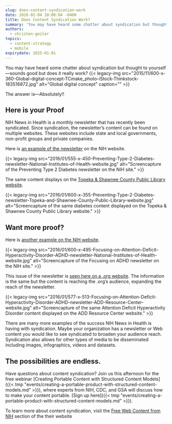 ```yaml
---
slug: does-content-syndication-work
date: 2016-02-04 10:00:04 -0400
title: Does Content Syndication Work?
summary: 'You may have heard some chatter about syndication but thought to yourself&mdash;sounds good but does it really work? The answer is&mdash;Absolutely!! Here is your Proof NIH News in Health is a monthly newsletter that has recently been syndicated. Since syndication, the newsletter’s content can be found on multiple websites. These websites include state and local'
authors:
  - christen-geiler
topics:
  - content-strategy
  - mobile
expirydate: 2025-01-01
---
```


You may have heard some chatter about syndication but thought to yourself—sounds good but does it really work? {{< legacy-img src="2015/11/600-x-360-Global-digital-concept-TCmake_photo-iStock-Thinkstock-183516872.jpg" alt="Global digital concept" caption="" >}} 

The answer is—Absolutely!!

## Here is your Proof

NIH News in Health is a monthly newsletter that has recently been syndicated. Since syndication, the newsletter’s content can be found on multiple websites. These websites include state and local governments, non-profit groups and private companies.

Here is [an example of the newsletter](https://newsinhealth.nih.gov/issue/Nov2014/Feature1) on the NIH website.

{{< legacy-img src="2016/01/555-x-450-Preventing-Type-2-Diabetes-newsletter-National-Institutes-of-Health-website.jpg" alt="Screencapture of the Preventing Type 2 Diabetes newsletter on the NIH site." >}}

The same content displays on the [Topeka & Shawnee County Public Library website](http://www.tscpl.org).

{{< legacy-img src="2016/01/600-x-355-Preventing-Type-2-Diabetes-newsletter-Topeka-and-Shawnee-County-Public-Library-website.jpg" alt="Screencapture of the same diabetes content displayed on the Topeka & Shawnee County Public Library website." >}}

## Want more proof?

Here is [another example on the NIH website](https://newsinhealth.nih.gov/issue/Nov2014/Feature1).

{{< legacy-img src="2016/01/600-x-495-Focusing-on-Attention-Deficit-Hyperactivity-Disorder-ADHD-newsletter-National-Institutes-of-Health-website.jpg" alt="Screencapture of the Focusing on ADHD newsletter on the NIH site." >}}

This issue of the newsletter is [seen here on a .org website](https://newsinhealth.nih.gov/issue/Nov2014/Feature1). The information is the same but the content is reaching the .org’s audience, expanding the reach of the newsletter.

{{< legacy-img src="2016/01/577-x-513-Focusing-on-Attention-Deficit-Hyperactivity-Disorder-ADHD-newsletter-ADD-Resource-Center-website.jpg" alt="Screencapture of the same Attention Deficit Hyperactivity Disorder content displayed on the ADD Resource Center website." >}}

There are many more examples of the success NIH News in Health is having with syndication. Maybe your organization has a newsletter or Web content you would like to see syndicated to broaden your audience reach. Syndication also allows for other types of media to be disseminated including images, infographics, videos and datasets.

## The possibilities are endless.

Have questions about content syndication?  Join us this afternoon for the free webinar [Creating Portable Content with Structured Content Models]({{< tmp "events/creating-a-portable-product-with-structured-content-models.md" >}}), where experts from NIH, CDC, and GSA will discuss how to make your content portable. [Sign up here]({{< tmp "events/creating-a-portable-product-with-structured-content-models.md" >}}).

To learn more about content syndication, visit the [Free Web Content from NIH](http://www.nih.gov/health-information/free-web-content-nih) section of the their website